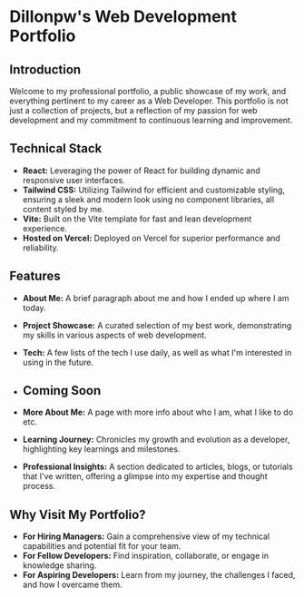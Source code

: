 
# Dillonpw's Web Development Portfolio

## Introduction
Welcome to my professional portfolio, a public showcase of my work, and everything pertinent to my career as a Web Developer. This portfolio is not just a collection of projects, but a reflection of my passion for web development and my commitment to continuous learning and improvement.

## Technical Stack
- **React:** Leveraging the power of React for building dynamic and responsive user interfaces.
- **Tailwind CSS:** Utilizing Tailwind for efficient and customizable styling, ensuring a sleek and modern look using no component libraries, all content styled by me.
- **Vite:** Built on the Vite template for fast and lean development experience.
- **Hosted on Vercel:** Deployed on Vercel for superior performance and reliability.

## Features
- **About Me:** A brief paragraph about me and how I ended up where I am today.
- **Project Showcase:** A curated selection of my best work, demonstrating my skills in various aspects of web development.
- **Tech:** A few lists of the tech I use daily, as well as what I'm interested in using in the future.

- ## Coming Soon
- **More About Me:** A page with more info about who I am, what I like to do etc.
- **Learning Journey:** Chronicles my growth and evolution as a developer, highlighting key learnings and milestones.
- **Professional Insights:** A section dedicated to articles, blogs, or tutorials that I've written, offering a glimpse into my expertise and thought process.

## Why Visit My Portfolio?
- **For Hiring Managers:** Gain a comprehensive view of my technical capabilities and potential fit for your team.
- **For Fellow Developers:** Find inspiration, collaborate, or engage in knowledge sharing.
- **For Aspiring Developers:** Learn from my journey, the challenges I faced, and how I overcame them.
